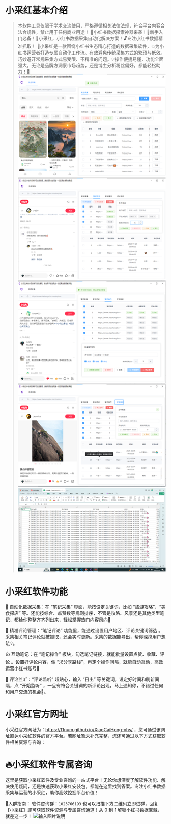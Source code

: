 # 小采红基本介绍
> 本软件工具仅限于学术交流使用，严格遵循相关法律法规，符合平台内容合法合规性，禁止用于任何商业用途！ 🌟小红书数据探索神器来袭！🎈新手入门必备！🚀小采红，小红书数据采集自动化解决方案！🔓专注小红书数据精准抓取！
📌小采红是一款围绕小红书生态精心打造的数据采集软件，💥为小红书运营者打造专属自动化工作流。有效避免传统采集方式的繁琐与低效。巧妙避开常规采集方式易受限、不精准的问题。💡操作便捷易懂，功能全面强大，无论是品牌方洞察市场趋势，还是博主分析粉丝偏好，都能轻松助力！👏
![输入图片说明](docs/images/note.png)
![输入图片说明](docs/images/reviews.png)
![输入图片说明](docs/images/automent.png)
![输入图片说明](docs/images/monitor.png)
![输入图片说明](docs/images/imaga_20250512215705.png)
# 小采红软件功能
🎈 自动化数据采集：在 “笔记采集” 界面，能按设定关键词，比如 “旅游攻略”、“美食探店” 等。还能按综合、点赞数等规则排序，不管是攻略、风景还是其他类型笔记，都给你整整齐齐列出来，轻松掌握热门内容风向🧭

💬 精准评论管理：“笔记评论” 功能里，能通过设置用户地区、评论关键词筛选 。采集相关笔记评论就被抓取，还会实时更新。采集的数据能导出，帮你深挖用户想法💡。

👍 互动笔记：在 “笔记操作” 板块，勾选笔记链接，就能批量设置点赞、收藏、评论 。设置好评论内容，像 “求分享路线”，再定个操作间隔，就能自动互动，高效运营小红书账号🤳

🔔 评论监听：“评论监听” 超贴心，输入 “日出” 等关键词，设定好时间和刷新间隔，点 “开始监听” ，一旦有符合关键词的新评论出现，马上通知你，不错过任何和用户交流的机会🤗。

# 小采红官方网址
小采红官方网址为：https://f1num.github.io/XiaoCaiHong-xhs/ ，您可通过该网址直达小采红软件的官方平台。若网址暂未补充完整，您还可通过以下方式获取软件相关资源与咨询：

# 🔥小采红软件专属咨询
这里是获取小采红软件及专业咨询的一站式平台！无论你想深度了解软件功能、解决使用疑问，还是快速获取小采红安装包，都能在这里找到答案。专注小红书数据采集与运营的小采红，助你高效挖掘平台价值！

🚀入群指南：
软件咨询群：`1023766193` 也可以扫描下方二维码立即进群，回复【小采红】即可获取软件资源与专属咨询通道！从 0 到 1 解锁小红书数据宝藏，就差这一步！
![输入图片说明](images/image-2323212180981.png)
